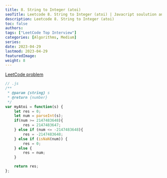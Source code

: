 ```yaml
---
title: 8. String to Integer (atoi)
seoTitle: Leetcode 8. String to Integer (atoi) | Javacript soulution and explanation
description: Leetcode 8. String to Integer (atoi)
toc: false
authors:
tags: ["LeetCode Top Interview"]
categories: [Algorithms, Medium]
series:
date: 2023-04-29
lastmod: 2023-04-29
featuredImage:
weight: 8
---
```



[LeetCode problem](https://leetcode.com/problems/string-to-integer-atoi/)


```js
// .js
/**
 * @param {string} s
 * @return {number}
 */
var myAtoi = function(s) {
    let res = 0;
    let num = parseInt(s);
    if(num >= 2147483648){
        res = 2147483647;
    } else if (num <= -2147483648){
        res = -2147483648;
    } else if (isNaN(num)) {
        res = 0;
    } else {
        res = num;
    }

    return res;
};
```
